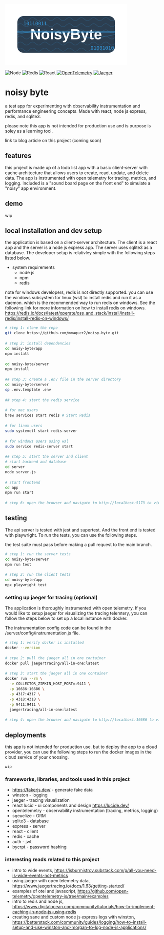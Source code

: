 

![logo](./.assets/img/logo.svg)

![Node](https://img.shields.io/badge/Node.js-18.x-green)
![Redis](https://img.shields.io/badge/Redis-latest-red)
![React](https://img.shields.io/badge/React-Latest-blue)
[![OpenTelemetry](https://img.shields.io/badge/OpenTelemetry-enabled-blue)](https://opentelemetry.io/)
[![Jaeger](https://img.shields.io/badge/Jaeger-enabled-blue)](https://www.jaegertracing.io/)


# noisy byte

a test app for experimenting with observability instrumentation and performance engineering concepts. Made with react, node js express, redis, and sqlite3.

please note this app is not intended for production use and is purpose is soley as a learning tool.

link to blog article on this project (coming soon)


## features

this project is made up of a todo list app with a basic client-server with cache architecture that allows users to create, read, update, and delete data. The app is instrumented with open telemetry for tracing, metrics, and logging. Included is a "sound board page on the front end" to simulate a "noisy" app environment.

## demo
wip


## local installation and dev setup

the application is based on a client-server architecture. The client is a react app and the server is a node js express app. The server uses sqlite3 as a database. The developer setup is relativley simple with the following steps listed below.


- system requirements
    - node js
    - npm
    - redis

note for windows developers, redis is not directly supported. you can use the windows subsystem for linux (wsl) to install redis and run it as a daemon. which is the recommended way to run redis on windows. See the following link for more information on how to install redis on windows.
https://redis.io/docs/latest/operate/oss_and_stack/install/install-redis/install-redis-on-windows/


```bash
# step 1: clone the repo
git clone https://github.com/mmaquer2/noisy-byte.git

# step 2: install dependencies
cd noisy-byte/app
npm install

cd noisy-byte/server
npm install

## step 3: create a .env file in the server directory
cd noisy-byte/server
cp .env.template .env

## step 4: start the redis service 

# for mac users
brew services start redis # Start Redis

# for linux users
sudo systemctl start redis-server

# for windows users using wsl 
sudo service redis-server start

## step 5: start the server and client
# start backend and database
cd server
node server.js

# start frontend
cd app
npm run start

# step 6: open the browser and navigate to http://localhost:5173 to view the app frontend

```

## testing

The api server is tested with jest and supertest. And the front end is tested with playwright. To run the tests, you can use the following steps.

the test suite must pass before making a pull request to the main branch.

```bash
# step 1: run the server tests
cd noisy-byte/server
npm run test

# step 2: run the client tests
cd noisy-byte/app
npx playwright test

```

### setting up jaeger for tracing (optional)

The application is thoroughly instrumented with open telemetry. If you would like to setup jaeger for visualizing the tracing telemtery, you can follow the steps below to set up a local instance with docker. 

The instrumentation  config code can be found in the /server/config/instrumentation.js file.

```bash
# step 1: verify docker is installed 
docker --version 

# stpe 2: pull the jaeger all in one container
docker pull jaegertracing/all-in-one:latest

# step 3: start the jaeger all in one container
docker run --rm \
  -e COLLECTOR_ZIPKIN_HOST_PORT=:9411 \
  -p 16686:16686 \
  -p 4317:4317 \
  -p 4318:4318 \
  -p 9411:9411 \
  jaegertracing/all-in-one:latest

# step 4: open the browser and navigate to http://localhost:16686 to view the jaeger ui

```

## deployments

this app is not intended for production use. but to deploy the app to a cloud provider, you can use the following steps to run the docker images in the cloud service of your choosing.

```bash
wip
```

### frameworks, libraries, and tools used in this project

- https://fakerjs.dev/  - generate fake data
- winston - logging
- jaeger - tracing visualization
- react lucid - ui components and design https://lucide.dev/
- opentelemetry - observability instrumentation (tracing, metrics, logging)
- sqeuelize - ORM
- sqlite3 - database
- express - server
- react - client
- redis - cache
- auth - jwt 
- bycrpt - password hashing


### interesting reads related to this project
- intro to wide events, https://isburmistrov.substack.com/p/all-you-need-is-wide-events-not-metrics
- using jaeger with open telemetry data, https://www.jaegertracing.io/docs/1.63/getting-started/
- examples of otel and javascript, https://github.com/open-telemetry/opentelemetry-js/tree/main/examples
- intro to redis and node js, https://www.digitalocean.com/community/tutorials/how-to-implement-caching-in-node-js-using-redis
- creating sane and custom node js express logs with winston, https://betterstack.com/community/guides/logging/how-to-install-setup-and-use-winston-and-morgan-to-log-node-js-applications/